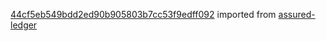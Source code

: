 [44cf5eb549bdd2ed90b905803b7cc53f9edff092](https://github.com/insolar/assured-ledger/commit/44cf5eb549bdd2ed90b905803b7cc53f9edff092) imported from [assured-ledger](https://github.com/insolar/assured-ledger)

